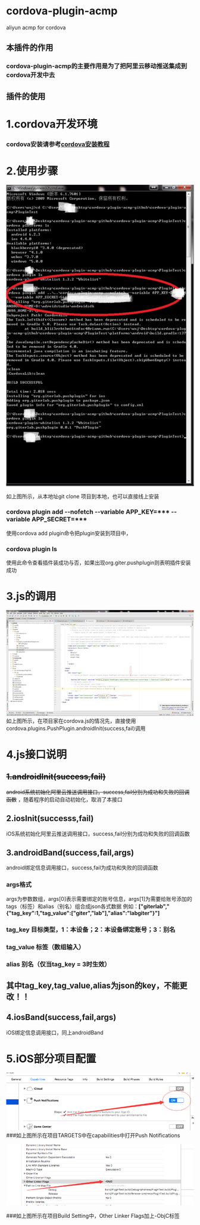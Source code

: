 # cordova-plugin-acmp
aliyun acmp for cordova


## 本插件的作用
### cordova-plugin-acmp的主要作用是为了把阿里云移动推送集成到cordova开发中去


## 插件的使用
# 1.cordova开发环境
### cordova安装请参考[cordova安装教程](http://cordova.axuer.com)

# 2.使用步骤
![插件的安装步骤](./md_images/lALPACOG84RcEhnNBDLNAp0_669_1074.png_620x10000q90g.jpg)

如上图所示，从本地址git clone 项目到本地，也可以直接线上安装
### cordova plugin add <path> --nofetch --variable APP_KEY=*** --variable APP_SECRET=***
使用cordova add plugin命令把plugin安装到项目中，
### cordova plugin ls
使用此命令查看插件装成功与否，如果出现org.giter.pushplugin则表明插件安装成功

# 3.js的调用
![插件的使用](./md_images/lALPACOG84RccsbNBDjNB4A_1920_1080.png_620x10000q90g.jpg)
<br>
如上图所示，在项目家在cordova.js的情况先，直接使用cordova.plugins.PushPlugin.androidInit(success,fail)调用


# 4.js接口说明

## <del>1.androidInit(success,fail)</del>
 <del>android系统初始化阿里云推送调用接口，success,fail分别为成功和失败的回调函数</del>
，随着程序的启动自动初始化，取消了本接口
## 2.iosInit(successs,fail)
 iOS系统初始化阿里云推送调用接口，success,fail分别为成功和失败的回调函数
## 3.androidBand(success,fail,args)
 android绑定信息调用接口，success,fail为成功和失败的回调函数
### args格式
 args为参数数组，args[0]表示需要绑定的账号信息，args[1]为需要给账号添加的tags（标签）和alias（别名）组合成json各式数据
例如：**["giterlab","{\"tag_key\":1,\"tag_value\":[\"giter\",\"lab\"],\"alias":\"labgiter\"}"]**

### tag_key 目标类型，1：本设备；2：本设备绑定账号；3：别名

### tag_value 标签（数组输入）

### alias 别名（仅当tag_key = 3时生效）

## 其中tag_key,tag_value,alias为json的key，不能更改！！
## 4.iosBand(success,fail,args)
iOS绑定信息调用接口，同上androidBand

# 5.iOS部分项目配置
![push-open](./md_images/ios-openpush.png)
###如上图所示在项目TARGETS中在capabilities中打开Push Notifications

![-objc配置](./md_images/ios-objc.png)

###如上图所示在项目Build Setting中，Other Linker Flags加上-ObjC标签
